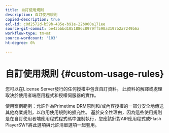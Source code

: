 ```yaml
---
title: 自訂使用規則
description: 自訂使用規則
copied-description: true
exl-id: c0d2572d-b59b-485e-b91e-22b000a171ee
source-git-commit: be43bbbd1051886c8979ff590a3197b2a7249b6a
workflow-type: tm+mt
source-wordcount: '103'
ht-degree: 0%

---
```


# 自訂使用規則 {#custom-usage-rules}

您可以在License Server發行的任何授權中包含自訂資料。 此資料的解譯或處理取決於使用者端應用程式和授權伺服器的實作。

使用案例範例：允許作為Primetime DRM原則和/或內容授權的一部分安全地傳送其他商業規則，以啟用使用規則的擴充性。 基於安全性理由，因為這些使用規則是在自訂使用者端應用程式程式碼中強制執行，您應該針對AIR應用程式或Flash PlayerSWF將此選項與允許清單選項一起套用。
